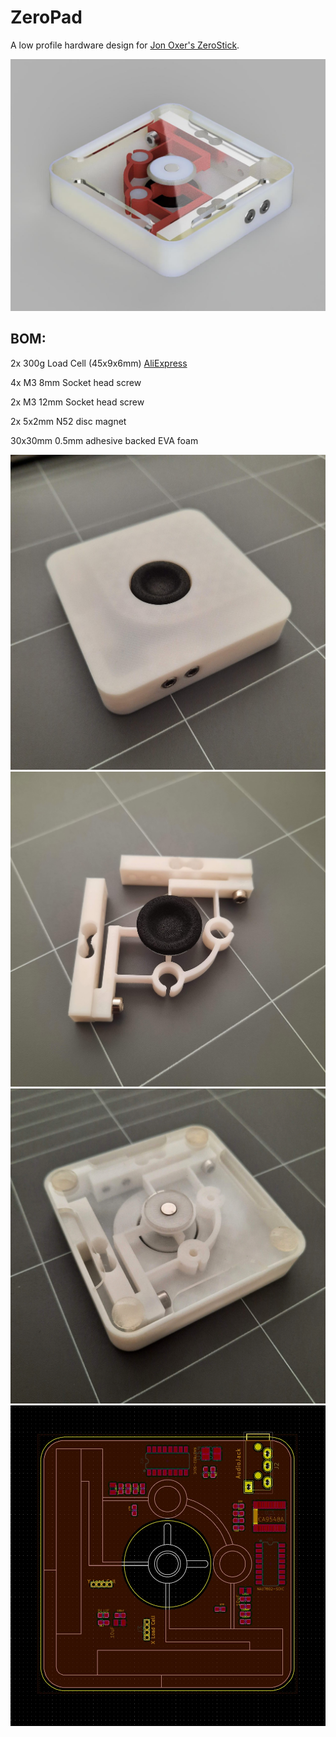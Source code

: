 # ZeroPad

A low profile hardware design for [Jon Oxer's ZeroStick](https://github.com/SuperHouse/ZEROSTICK).

![ZeroPad Render](https://github.com/PancakeLegend/ZeroPad/blob/main/Images/ZeroPad-Render.jpg)

## BOM:

2x 300g Load Cell (45x9x6mm) [AliExpress](https://www.aliexpress.com/item/32344966558.html?spm=a2g0s.9042311.0.0.27424c4d505Ifl)

4x M3 8mm Socket head screw

2x M3 12mm Socket head screw

2x 5x2mm N52 disc magnet

30x30mm 0.5mm adhesive backed EVA foam


![ZeroPad Top](https://github.com/PancakeLegend/ZeroPad/blob/main/Images/ZeroPad-Top.jpg)
![ZeroPad Internal](https://github.com/PancakeLegend/ZeroPad/blob/main/Images/ZeroPad-Internal.jpg)
![ZeroPad Bottom](https://github.com/PancakeLegend/ZeroPad/blob/main/Images/ZeroPad-Bottom.jpg)
![ZeroPad PCB](https://github.com/PancakeLegend/ZeroPad/blob/main/Images/ZeroPad-PCB.jpg)
